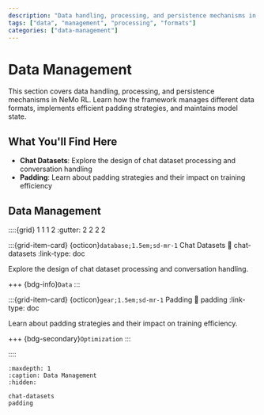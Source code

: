 ```yaml
---
description: "Data handling, processing, and persistence mechanisms in NeMo RL."
tags: ["data", "management", "processing", "formats"]
categories: ["data-management"]
---
```


# Data Management

This section covers data handling, processing, and persistence mechanisms in NeMo RL. Learn how the framework manages different data formats, implements efficient padding strategies, and maintains model state.

## What You'll Find Here

- **Chat Datasets**: Explore the design of chat dataset processing and conversation handling
- **Padding**: Learn about padding strategies and their impact on training efficiency

## Data Management

::::{grid} 1 1 1 2
:gutter: 2 2 2 2

:::{grid-item-card} {octicon}`database;1.5em;sd-mr-1` Chat Datasets
:link: chat-datasets
:link-type: doc

Explore the design of chat dataset processing and conversation handling.

+++
{bdg-info}`Data`
:::

:::{grid-item-card} {octicon}`gear;1.5em;sd-mr-1` Padding
:link: padding
:link-type: doc

Learn about padding strategies and their impact on training efficiency.

+++
{bdg-secondary}`Optimization`
:::

::::

```{toctree}
:maxdepth: 1
:caption: Data Management
:hidden:

chat-datasets
padding
``` 